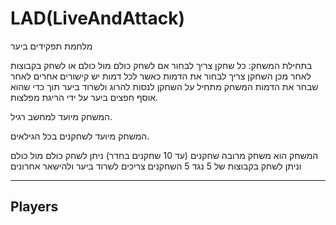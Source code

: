 # LAD(LiveAndAttack)
מלחמת תפקידים ביער

בתחילת המשחק: כל שחקן צריך לבחור אם לשחק כולם מול כולם או לשחק בקבוצות לאחר מכן השחקן צריך לבחור את הדמות כאשר לכל דמות יש קישורים אחרים לאחר שבחר את הדמות המשחק מתחיל
על השחקן לנסות להרוג ולשרוד ביער תוך כדי שהוא אוסף חפצים ביער על ידי הריגת מפלצות.

המשחק מיועד למחשב רגיל.

המשחק מיועד לשחקנים בכל הגילאים.

המשחק הוא משחק מרובה שחקנים (עד 10 שחקנים בחדר)
ניתן לשחק כולם מול כולם וניתן לשחק בקבוצות של 5 נגד 5 
השחקנים צריכים לשרוד ביער ולהישאר אחרונים







______________________________________________________________________________________________________________

## Players
